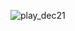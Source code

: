![play_dec21](https://user-images.githubusercontent.com/1515961/144712075-3cb39fda-15b0-44dd-8a0b-704db4e27523.png)
